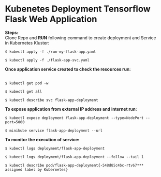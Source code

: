 # Kubenetes Deployment Tensorflow Flask Web Application
**Steps:**  <br>
Clone Repo and **RUN** following command to create deployment and Service in Kubernetes Kluster: <br>
```
$ kubectl apply -f ./run-my-flask-app.yaml 
```
```
$ kubectl apply -f ./flask-app-svc.yaml 
```
**Once application service created to check the resources run:**  
<br>
```
$ kubectl get pod -w 
```
```
$ kubectl get all 
```
```
$ kubectl describe svc flask-app-deployment 
```
**To expose application from external IP address and internet run:**  <br>
```
$ kubectl expose deployment flask-app-deployment --type=NodePort --port=5000 
```
```
$ minikube service flask-app-deployment --url
```

**To monitor the execution of service:**  <br>
```
$ kubectl logs deployment/flask-app-deployment
```
```
$ kubectl logs deployment/flask-app-deployment --follow --tail 1
```
```
$ kubectl describe pod/flask-app-deployment{-548d85c4bc-rtv67*** assigned label by Kubernetes}
```
<br>
<br>
<br>
